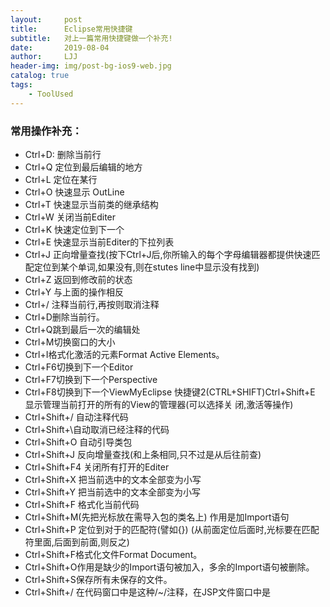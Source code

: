 ```yaml
---
layout:     post
title:      Eclipse常用快捷键
subtitle:   对上一篇常用快捷键做一个补充!
date:       2019-08-04
author:     LJJ
header-img: img/post-bg-ios9-web.jpg
catalog: true
tags:
    - ToolUsed
---
```


### 常用操作补充：

- Ctrl+D: 删除当前行
- Ctrl+Q 定位到最后编辑的地方
- Ctrl+L 定位在某行
- Ctrl+O 快速显示 OutLine
- Ctrl+T 快速显示当前类的继承结构
- Ctrl+W 关闭当前Editer
- Ctrl+K 快速定位到下一个
- Ctrl+E 快速显示当前Editer的下拉列表
- Ctrl+J 正向增量查找(按下Ctrl+J后,你所输入的每个字母编辑器都提供快速匹配定位到某个单词,如果没有,则在stutes line中显示没有找到)
- Ctrl+Z 返回到修改前的状态
- Ctrl+Y 与上面的操作相反
- Ctrl+/ 注释当前行,再按则取消注释
- Ctrl+D删除当前行。
- Ctrl+Q跳到最后一次的编辑处
- Ctrl+M切换窗口的大小
- Ctrl+I格式化激活的元素Format Active Elements。
- Ctrl+F6切换到下一个Editor
- Ctrl+F7切换到下一个Perspective
- Ctrl+F8切换到下一个ViewMyEclipse 快捷键2(CTRL+SHIFT)Ctrl+Shift+E 显示管理当前打开的所有的View的管理器(可以选择关 闭,激活等操作)
- Ctrl+Shift+/ 自动注释代码
- Ctrl+Shift+\自动取消已经注释的代码
- Ctrl+Shift+O 自动引导类包
- Ctrl+Shift+J 反向增量查找(和上条相同,只不过是从后往前查)
- Ctrl+Shift+F4 关闭所有打开的Editer
- Ctrl+Shift+X 把当前选中的文本全部变为小写
- Ctrl+Shift+Y 把当前选中的文本全部变为小写
- Ctrl+Shift+F 格式化当前代码
- Ctrl+Shift+M(先把光标放在需导入包的类名上) 作用是加Import语句
- Ctrl+Shift+P 定位到对于的匹配符(譬如{}) (从前面定位后面时,光标要在匹配符里面,后面到前面,则反之)
- Ctrl+Shift+F格式化文件Format Document。
- Ctrl+Shift+O作用是缺少的Import语句被加入，多余的Import语句被删除。
- Ctrl+Shift+S保存所有未保存的文件。
- Ctrl+Shift+/ 在代码窗口中是这种/~/注释，在JSP文件窗口中是 <!--~-->

